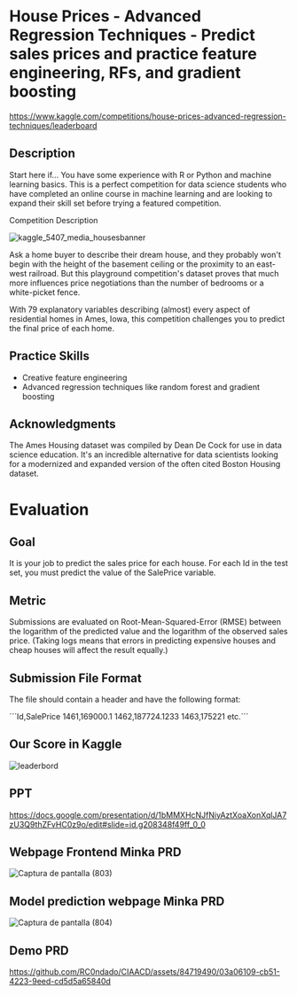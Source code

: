 # House Prices - Advanced Regression Techniques - Predict sales prices and practice feature engineering, RFs, and gradient boosting
https://www.kaggle.com/competitions/house-prices-advanced-regression-techniques/leaderboard
## Description
Start here if...
You have some experience with R or Python and machine learning basics. This is a perfect competition for data science students who have completed an online course in machine learning and are looking to expand their skill set before trying a featured competition. 

Competition Description

![kaggle_5407_media_housesbanner](https://github.com/RC0ndado/CIAACD/assets/84719490/4c78b97d-9580-481b-9213-884ecb782004)

Ask a home buyer to describe their dream house, and they probably won't begin with the height of the basement ceiling or the proximity to an east-west railroad. But this playground competition's dataset proves that much more influences price negotiations than the number of bedrooms or a white-picket fence.

With 79 explanatory variables describing (almost) every aspect of residential homes in Ames, Iowa, this competition challenges you to predict the final price of each home.

## Practice Skills
- Creative feature engineering 
- Advanced regression techniques like random forest and gradient boosting

## Acknowledgments
The Ames Housing dataset was compiled by Dean De Cock for use in data science education. It's an incredible alternative for data scientists looking for a modernized and expanded version of the often cited Boston Housing dataset. 

# Evaluation

## Goal
It is your job to predict the sales price for each house. For each Id in the test set, you must predict the value of the SalePrice variable. 

## Metric
Submissions are evaluated on Root-Mean-Squared-Error (RMSE) between the logarithm of the predicted value and the logarithm of the observed sales price. (Taking logs means that errors in predicting expensive houses and cheap houses will affect the result equally.)

## Submission File Format
The file should contain a header and have the following format:

´´´Id,SalePrice
1461,169000.1
1462,187724.1233
1463,175221
etc.´´´

## Our Score in Kaggle
![leaderbord](https://github.com/RC0ndado/CIAACD/assets/84719490/b10299d1-c7fb-4757-80e0-361dc7620325)

## PPT
https://docs.google.com/presentation/d/1bMMXHcNJfNiyAztXoaXonXqlJA7zU3Q9thZFvHC0z9o/edit#slide=id.g208348f49ff_0_0

## Webpage Frontend Minka PRD
![Captura de pantalla (803)](https://github.com/RC0ndado/CIAACD/assets/84719490/070fd36a-ae16-4194-aacc-fb256c26597a)

## Model prediction webpage Minka PRD
![Captura de pantalla (804)](https://github.com/RC0ndado/CIAACD/assets/84719490/12e55e9a-3b39-41da-8030-9edfb852c285)

## Demo PRD
https://github.com/RC0ndado/CIAACD/assets/84719490/03a06109-cb51-4223-9eed-cd5d5a65840d

